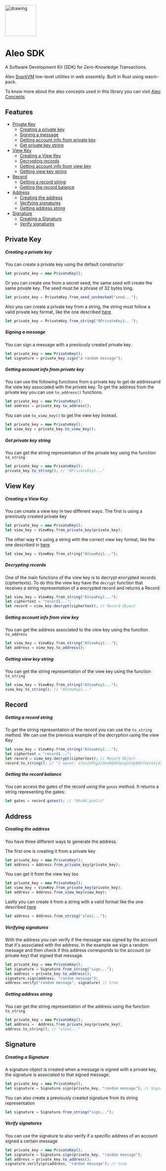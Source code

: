 <img src="./assets/aleo.svg" alt="drawing" width="100"/>

# Aleo SDK

A Software Development Kit (SDK) for Zero-Knowledge Transactions.

Aleo [SnarkVM](https://github.com/AleoHQ/snarkVM) low-level utilities in web
assembly. Built in Rust using wasm-pack.

To know more about the aleo concepts used in this library you can visit [Aleo
Concepts](https://developer.aleo.org/overview/#chapter-1-concepts)

## Features
  - [Private Key](#private-key)
    - [Creating a private key](#creating-a-private-key)
    - [Signing a message](#signing-a-message)
    - [Getting account info from private key](#getting-account-info-from-private-key)
    - [Get private key string](#get-private-key-string)
  - [View Key](#view-key)
    - [Creating a View Key](#creating-a-view-key)
    - [Decrypting records](#decrypting-records)
    - [Getting account info from view key](#getting-account-info-from-view-key)
    - [Getting view key string](#getting-view-key-string)
  - [Record](#record)
    - [Getting a record string](#getting-a-record-string)
    - [Getting the record balance](#getting-the-record-balance)
  - [Address](#address)
    - [Creating the address](#creating-the-address)
    - [Verifying signatures](#verifying-signatures)
    - [Getting address string](#getting-address-string)
  - [Signature](#signature)
    - [Creating a Signature](#creating-a-signature)
    - [Verify signatures](#verify-signatures)

## Private Key

##### Creating a private key

You can create a private key using the default constructor
```js
let private_key = new PrivateKey();
```

Or you can create one from a secret seed, the same seed will create the same
private key. The seed must be a phrase of 32 bytes long.

```js
let private_key = PrivateKey.from_seed_unchecked("seed...");
```

Also you can create a private key from a string, the string must follow a valid
private key format, like the one described
[here](https://developer.aleo.org/concepts/accounts#account-private-key) 

```js
let private_key = PrivateKey.from_string("APrivateKey1...");
```
##### Signing a message

You can sign a message with a previously created private key.

```js
let private_key = new PrivateKey();
let signature = private_key.sign("a random message");
```

##### Getting account info from private key

You can use the following functions from a private key to get de addressand the
view key associated with the private key. To get the address from the private
key you can use `to_address()` functions.

```js
let private_key = new PrivateKey();
let address = private_key.to_address();
```

You can use `to_view_key()` to get the view key instead.

```js
let private_key = new PrivateKey();
let view_key = private_key.to_view_key();
```

##### Get private key string

You can get the string representation of the private key using the function `to_string`

```js
let private_key = new PrivateKey();
private_key.to_string(); // "APrivateKey1..."
```

## View Key

##### Creating a View Key

You can create a view key in two different ways. The first is using a
previously created private key

```js
let private_key = new PrivateKey();
let view_key = ViewKey.from_private_key(private_key);
```

The other way it's using a string with the correct view key format, like the
one described in
[here](https://developer.aleo.org/concepts/accounts#account-view-key)

```js
let view_key = ViewKey.from_string("AViewKey1...");
```

##### Decrypting records

One of the main functions of the view key is to decrypt encrypted records
(ciphertexts). To do this the view key have the `decrypt` function that
receives a string representation of a encrypted record and returns a Record.

```js
let view_key = ViewKey.from_string("AViewKey1...");
let ciphertext = "record1...";
let record = view_key.decrypt(ciphertext); // Record Object
```

##### Getting account info from view key

You can get the address associated to the view key using the function
`to_address`

```js
let view_key = ViewKey.from_string("AViewKey1...");
let address = view_key.to_address();
```

##### Getting view key string

You can get the string representation of the view key using the function `to_string`

```js
let view_key = ViewKey.from_string("AViewKey1...");
view_key.to_string(); // "AViewKey1..."
```

## Record

##### Getting a record string

To get the string representation of the record you can use the `to_string` method. We can use the previous example of the decryption using the view Key

```js
let view_key = ViewKey.from_string("AViewKey1...");
let ciphertext = "record1...";
let record = view_key.decrypt(ciphertext); // Record Object
record.to_string(); // "{ owner: aleo1d5hg2z3ma00382pngntdp68e74zv54jdxy249qhaujhks9c72yrs33ddah.private, gates: 99u64.public, _nonce: 0group.public }"
```
##### Getting the record balance

You can access the gates of the record using the `gates` method. It returns a
string representing the gates:

```js
let gates = record.gates(); // "99u64.public"
```

## Address

##### Creating the address

You have three different ways to generate the address.

The first one is creating it from a private key

```js
let private_key = new PrivateKey();
let address = Address.from_private_key(private_key);
```

You can get it from the view key too

```js
let private_key = new PrivateKey();
let view_key = ViewKey.from_private_key(private_key);
let address = Address.from_view_key(view_key);
```
Lastly you can create it from a string with a valid format like the one described [here](https://developer.aleo.org/concepts/accounts#account-address)

```js
let address = Address.from_string("aleo1...");
```

##### Verifying signatures

With the address you can verify if the message was signed by the account that
it's associated with the address. In the example we sign a random message and
then check if this address corresponds to the account (or private key) that
signed that message.

```js
let private_key = new PrivateKey();
let signature = Signature.from_string("sign...");
let address = private_key.to_address();
signature.sign(address, "random message");
address.verify("random message", signature) // true
```

##### Getting address string

You can get the string representation of the address using the function `to_string`

```js
let private_key = new PrivateKey();
let address =  Address.from_private_key(private_key);
address.to_string(); // "aleo1..."
```

## Signature

##### Creating a Signature

A signature object is created when a message is signed with a private key, the
signature is associated to that signed message.

```js
let private_key = new PrivateKey();
let signature = Signature.sign(private_key, "random message"); // Signature object
```

You can also create a previously created signature from its string representation

```js
let signature = Signature.from_string("sign...");
```

##### Verify signatures

You can use the signature to also verify if a specific address of an account
signed a certain message

```js
let private_key = new PrivateKey();
let signature = Signature.sign(private_key, "random message");
let address = private_key.to_address();
signature.verify(priaddress, "random message"); // true
```





